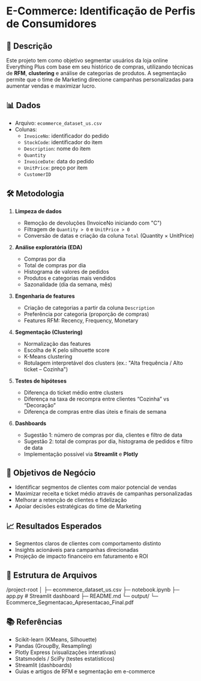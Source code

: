 # E-Commerce: Identificação de Perfis de Consumidores

## 📝 Descrição
Este projeto tem como objetivo segmentar usuários da loja online Everything Plus com base em seu histórico de compras, utilizando técnicas de **RFM**, **clustering** e análise de categorias de produtos. A segmentação permite que o time de Marketing direcione campanhas personalizadas para aumentar vendas e maximizar lucro.

## 📊 Dados
- Arquivo: `ecommerce_dataset_us.csv`
- Colunas:
  - `InvoiceNo`: identificador do pedido
  - `StockCode`: identificador do item
  - `Description`: nome do item
  - `Quantity`
  - `InvoiceDate`: data do pedido
  - `UnitPrice`: preço por item
  - `CustomerID`

## 🛠 Metodologia
1. **Limpeza de dados**
   - Remoção de devoluções (InvoiceNo iniciando com "C")
   - Filtragem de `Quantity > 0` e `UnitPrice > 0`
   - Conversão de datas e criação da coluna `Total` (Quantity × UnitPrice)

2. **Análise exploratória (EDA)**
   - Compras por dia
   - Total de compras por dia
   - Histograma de valores de pedidos
   - Produtos e categorias mais vendidos
   - Sazonalidade (dia da semana, mês)

3. **Engenharia de features**
   - Criação de categorias a partir da coluna `Description`
   - Preferência por categoria (proporção de compras)
   - Features RFM: Recency, Frequency, Monetary

4. **Segmentação (Clustering)**
   - Normalização das features
   - Escolha de K pelo silhouette score
   - K-Means clustering
   - Rotulagem interpretável dos clusters (ex.: "Alta frequência / Alto ticket – Cozinha")

5. **Testes de hipóteses**
   - Diferença do ticket médio entre clusters
   - Diferença na taxa de recompra entre clientes “Cozinha” vs “Decoração”
   - Diferença de compras entre dias úteis e finais de semana

6. **Dashboards**
   - Sugestão 1: número de compras por dia, clientes e filtro de data
   - Sugestão 2: total de compras por dia, histograma de pedidos e filtro de data
   - Implementação possível via **Streamlit** e **Plotly**

## 🎯 Objetivos de Negócio
- Identificar segmentos de clientes com maior potencial de vendas
- Maximizar receita e ticket médio através de campanhas personalizadas
- Melhorar a retenção de clientes e fidelização
- Apoiar decisões estratégicas do time de Marketing

## 📈 Resultados Esperados
- Segmentos claros de clientes com comportamento distinto
- Insights acionáveis para campanhas direcionadas
- Projeção de impacto financeiro em faturamento e ROI

## 📂 Estrutura de Arquivos
/project-root
│
├─ ecommerce_dataset_us.csv
├─ notebook.ipynb
├─ app.py # Streamlit dashboard
├─ README.md
└─ output/
└─ Ecommerce_Segmentacao_Apresentacao_Final.pdf


## 📚 Referências
- Scikit-learn (KMeans, Silhouette)
- Pandas (GroupBy, Resampling)
- Plotly Express (visualizações interativas)
- Statsmodels / SciPy (testes estatísticos)
- Streamlit (dashboards)
- Guias e artigos de RFM e segmentação em e-commerce
